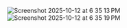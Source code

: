 ![Screenshot 2025-10-12 at 6 35 13 PM](https://github.com/user-attachments/assets/1a07da92-8e11-48ca-ac3d-87fcbf5722c3)
![Screenshot 2025-10-12 at 6 35 19 PM](https://github.com/user-attachments/assets/baa7cb1e-0c06-4d42-b7aa-ebda70163d5f)
